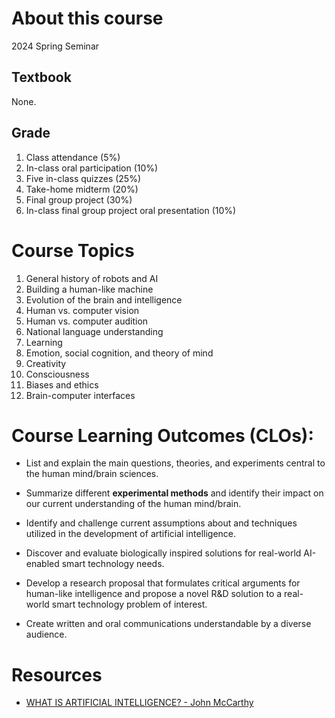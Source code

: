 # About this course

2024 Spring Seminar 

## Textbook

None. 

## Grade

1. Class attendance (5%)
2. In-class oral participation (10%)
3. Five in-class quizzes (25%)
4. Take-home midterm (20%)
5. Final group project (30%)
6. In-class final group project oral presentation (10%)

# Course Topics

1. General history of robots and AI
2. Building a human-like machine
3. Evolution of the brain and intelligence
4. Human vs. computer vision
5. Human vs. computer audition
6. National language understanding
7. Learning
8. Emotion, social cognition, and theory of mind
9. Creativity
10. Consciousness
11. Biases and ethics
12. Brain-computer interfaces

# Course Learning Outcomes (CLOs): 

- List and explain the main questions, theories, and experiments central to the human mind/brain sciences.

- Summarize different **experimental methods** and identify their impact on our current understanding of the human mind/brain.
- Identify and challenge current assumptions about and techniques utilized in the development of artificial intelligence.
- Discover and evaluate biologically inspired solutions for real-world AI-enabled smart technology needs.
- Develop a research proposal that formulates critical arguments for human-like intelligence and propose a novel R&D solution to a real-world smart technology problem of interest.
- Create written and oral communications understandable by a diverse audience.

# Resources

- [WHAT IS ARTIFICIAL INTELLIGENCE? - John McCarthy](https://www-formal.stanford.edu/jmc/whatisai/whatisai.html)

